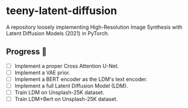 # teeny-latent-diffusion
A repository loosely implementing High-Resolution Image Synthesis with Latent Diffusion Models (2021) in PyTorch.

## Progress 🚧
- [ ] Implement a proper Cross Attention U-Net.
- [ ] Implement a VAE prior.
- [ ] Implement a BERT encoder as the LDM's text encoder.
- [ ] Implement a full Latent Diffusion Model (LDM).
- [ ] Train LDM on Unsplash-25K dataset.
- [ ] Train LDM+Bert on Unsplash-25K dataset.